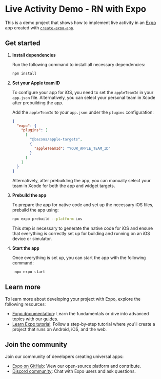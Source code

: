 # Live Activity Demo - RN with Expo

This is a demo project that shows how to implement live activity in an [Expo](https://expo.dev) app created with [`create-expo-app`](https://www.npmjs.com/package/create-expo-app).

## Get started

1. **Install dependencies**

   Run the following command to install all necessary dependencies:

   ```bash
   npm install
   ```

2. **Set your Apple team ID**

   To configure your app for iOS, you need to set the `appleTeamId` in your `app.json` file. Alternatively, you can select your personal team in Xcode after prebuilding the app.

   Add the `appleTeamId` to your `app.json` under the `plugins` configuration:

   ```json
   {
     "expo": {
       "plugins": [
         [
           "@bacons/apple-targets",
           {
             "appleTeamId": "YOUR_APPLE_TEAM_ID"
           }
         ]
       ]
     }
   }
   ```

   Alternatively, after prebuilding the app, you can manually select your team in Xcode for both the app and widget targets.

3. **Prebuild the app**

   To prepare the app for native code and set up the necessary iOS files, prebuild the app using:

   ```bash
   npx expo prebuild --platform ios
   ```

   This step is necessary to generate the native code for iOS and ensure that everything is correctly set up for building and running on an iOS device or simulator.

4. **Start the app**

   Once everything is set up, you can start the app with the following command:

   ```bash
    npx expo start
   ```

## Learn more

To learn more about developing your project with Expo, explore the following resources:

- [Expo documentation](https://docs.expo.dev/): Learn the fundamentals or dive into advanced topics with our [guides](https://docs.expo.dev/guides).
- [Learn Expo tutorial](https://docs.expo.dev/tutorial/introduction/): Follow a step-by-step tutorial where you'll create a project that runs on Android, iOS, and the web.

## Join the community

Join our community of developers creating universal apps:

- [Expo on GitHub](https://github.com/expo/expo): View our open-source platform and contribute.
- [Discord community](https://chat.expo.dev): Chat with Expo users and ask questions.
